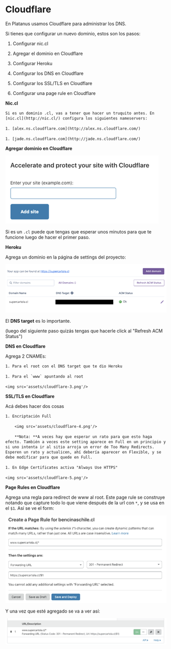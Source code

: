 # Cloudflare

En Platanus usamos Cloudflare para administrar los DNS.



Si tienes que configurar un nuevo dominio, estos son los pasos:

1. Configurar nic.cl

1. Agregar el dominio en Cloudflare

1. Configurar Heroku

1. Configurar los DNS en Cloudflare

1. Configurar los SSL/TLS en Cloudflare

1. Configurar una page rule en Cloudflare



**Nic.cl**

    Si es un dominio .cl, vas a tener que hacer un truquito antes. En [nic.cl](http://nic.cl/) configura los siguientes nameservers:

    1. [alex.ns.cloudflare.com](http://alex.ns.cloudflare.com/)

    1. [jade.ns.cloudflare.com](http://jade.ns.cloudflare.com/)



**Agregar dominio en Cloudflare**

<img src='assets/cloudflare-1.png'/>



Si es un `.cl` puede que tengas que esperar unos minutos para que te funcione luego de hacer el primer paso.



**Heroku**

Agrega un dominio en la página de settings del proyecto:

<img src='assets/cloudflare-2.png'/>

El **DNS target** es lo importante.

(luego del siguiente paso quizás tengas que hacerle click al "Refresh ACM Status")



**DNS en Cloudflare**

Agrega 2 CNAMEs:

    1. Para el root con el DNS target que te dio Heroku

    1. Para el `www` apuntando al root

    <img src='assets/cloudflare-3.png'/>



**SSL/TLS en Cloudflare**

Acá debes hacer dos cosas

    1. Encriptación Full

        <img src='assets/cloudflare-4.png'/>

        **Nota: **A veces hay que esperar un rato para que esto haga efecto. También a veces este setting aparece en Full en un principio y si uno intenta ir al sitio arroja un error de Too Many Redirects. Esperen un rato y actualicen, ahí debería aparecer en Flexible, y se debe modificar para que quede en Full.

    1. En Edge Certificates activa "Always Use HTTPS"

    <img src='assets/cloudflare-5.png'/>

    

**Page Rules en Cloudflare**

Agrega una regla para redirect de www al root. Este page rule se construye notando que capture todo lo que viene después de la url con `*`, y se usa en el `$1`. Así se ve el form:

<img src='assets/cloudflare-6.png'/>

Y una vez que esté agregado se va a ver así:

<img src='assets/cloudflare-7.png'/>
